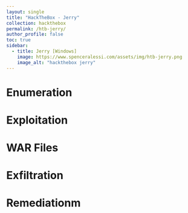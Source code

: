 ```yaml
---
layout: single
title: "HackTheBox - Jerry"
collection: hackthebox
permalink: /htb-jerry/
author_profile: false
toc: true
sidebar:
  - title: Jerry [Windows]
    image: https://www.spenceralessi.com/assets/img/htb-jerry.png
    image_alt: "hackthebox jerry"
---
```


# Enumeration

# Exploitation

# WAR Files

# Exfiltration

# Remediationm